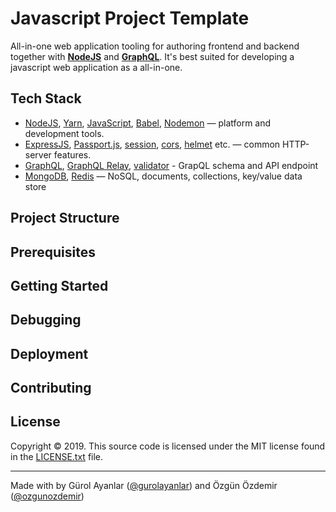 # Javascript Project Template
All-in-one web application tooling for authoring frontend and backend together with **[NodeJS][node]** and **[GraphQL][gql]**. It's best suited for developing a javascript web application as a all-in-one.

## Tech Stack
* [NodeJS][node], [Yarn][yarn], [JavaScript][js], [Babel][babel], [Nodemon][nodemon] — platform and development tools.
* [ExpressJS][express], [Passport.js][passport], [session][session], [cors][cors], [helmet][helmet] etc. — common HTTP-server features.
* [GraphQL][gql], [GraphQL Relay][gqlrelay], [validator][validator] - GrapQL schema and API endpoint
* [MongoDB][mongodb], [Redis][redis] — NoSQL, documents, collections, key/value data store

## Project Structure

## Prerequisites

## Getting Started

## Debugging

## Deployment

## Contributing

## License

Copyright © 2019. This source code is licensed under the MIT license found in the
[LICENSE.txt][license] file.

---
Made with by Gürol Ayanlar ([@gurolayanlar](https://twitter.com/gurolayanlar)) and Özgün Özdemir ([@ozgunozdemir](https://twitter.com/@OzdmrOzgn))

[node]: https://nodejs.org
[gql]: https://graphql.org
[mongodb]: https://www.mongodb.com
[redis]: https://redis.io
[yarn]: https://yarnpkg.com
[js]: https://developer.mozilla.org/docs/Web/JavaScript
[babel]: https://babeljs.io
[nodemon]: https://nodemon.io
[express]: https://expressjs.com
[passport]: http://passportjs.org
[session]: https://github.com/expressjs/session
[cors]: https://github.com/expressjs/cors
[helmet]: https://github.com/helmetjs/helmet
[gqlrelay]: https://github.com/graphql/graphql-relay-js
[validator]: https://github.com/chriso/validator.js
[license]: https://github.com/gurolayanlar/javascript-project-template/blob/master/LICENSE